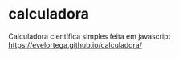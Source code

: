 # calculadora
Calculadora científica simples feita em javascript
https://evelortega.github.io/calculadora/
